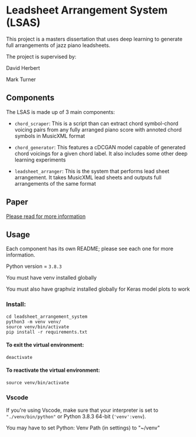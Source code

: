 # Leadsheet Arrangement System (LSAS)

This project is a masters dissertation that uses deep learning to generate full arrangements of jazz piano leadsheets.

The project is supervised by:  

David Herbert  

Mark Turner


## Components

The LSAS is made up of 3 main components:

- `chord_scraper`: This is a script than can extract chord symbol-chord voicing pairs from any fully arranged piano score with annoted chord symbols in MusicXML format

- `chord_generator`: This features a cDCGAN model capable of generated chord voicings for a given chord label. It also includes some other deep learning experiments

- `leadsheet_arranger`: This is the system that performs lead sheet arrangement. It takes MusicXML lead sheets and outputs full arrangements of the same format


## Paper

[Please read for more information](https://nucode.ncl.ac.uk/c0081775/leadsheet-chord-generation/-/blob/master/Leadsheet%20Arrangement%20Using%20Deep%20Learning.pdf)


## Usage 

Each component has its own README; please see each one for more information.

Python version = `3.8.3`

You must have venv installed globally

You must also have graphviz installed globally for Keras model plots to work



### Install:

```
cd leadsheet_arrangement_system
python3 -m venv venv/
source venv/bin/activate
pip install -r requirements.txt
```

#### To exit the virtual environment:
```
deactivate
```
#### To reactivate the virtual environment:
```
source venv/bin/activate
```
### Vscode

If you're using Vscode, make sure that your interpreter is set to `"./venv/bin/python"` or Python 3.8.3 64-bit (`'venv':venv`).

You may have to set Python: Venv Path (in settings) to "~/venv"